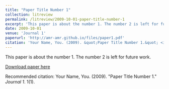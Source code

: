 ```yaml
---
title: "Paper Title Number 1"
collection: litreview
permalink: /litreview/2009-10-01-paper-title-number-1
excerpt: 'This paper is about the number 1. The number 2 is left for future work.'
date: 2009-10-01
venue: 'Journal 1'
paperurl: 'http://amr-amr.github.io/files/paper1.pdf'
citation: 'Your Name, You. (2009). &quot;Paper Title Number 1.&quot; <i>Journal 1</i>. 1(1).'
---
```

This paper is about the number 1. The number 2 is left for future work.

[Download paper here](http://amr-amr.github.io/files/paper1.pdf)

Recommended citation: Your Name, You. (2009). "Paper Title Number 1." <i>Journal 1</i>. 1(1).